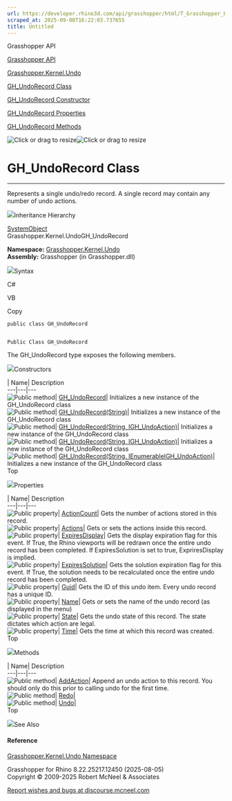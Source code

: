 ```yaml
---
url: https://developer.rhino3d.com/api/grasshopper/html/T_Grasshopper_Kernel_Undo_GH_UndoRecord.htm
scraped_at: 2025-09-08T16:22:03.737655
title: Untitled
---
```


Grasshopper API

[Grasshopper API](../html/723c01da-9986-4db2-8f53-6f3a7494df75.htm
"Grasshopper API")

[Grasshopper.Kernel.Undo](../html/N_Grasshopper_Kernel_Undo.htm
"Grasshopper.Kernel.Undo")

[GH_UndoRecord Class](../html/T_Grasshopper_Kernel_Undo_GH_UndoRecord.htm
"GH_UndoRecord Class")

[GH_UndoRecord Constructor
](../html/Overload_Grasshopper_Kernel_Undo_GH_UndoRecord__ctor.htm
"GH_UndoRecord Constructor ")

[GH_UndoRecord
Properties](../html/Properties_T_Grasshopper_Kernel_Undo_GH_UndoRecord.htm
"GH_UndoRecord Properties")

[GH_UndoRecord
Methods](../html/Methods_T_Grasshopper_Kernel_Undo_GH_UndoRecord.htm
"GH_UndoRecord Methods")

![Click or drag to resize](../icons/TocOpen.gif)![Click or drag to
resize](../icons/TocClose.gif)

# GH_UndoRecord Class  
  
---  
  
Represents a single undo/redo record. A single record may contain any number
of undo actions.

![](../icons/SectionExpanded.png)Inheritance Hierarchy

[SystemObject](https://docs.microsoft.com/dotnet/api/system.object)  
Grasshopper.Kernel.UndoGH_UndoRecord  

**Namespace:** [Grasshopper.Kernel.Undo](N_Grasshopper_Kernel_Undo.htm)  
**Assembly:** Grasshopper (in Grasshopper.dll)

![](../icons/SectionExpanded.png)Syntax

C#

VB

Copy

    
    
    public class GH_UndoRecord
    
    
    Public Class GH_UndoRecord

The GH_UndoRecord type exposes the following members.

![](../icons/SectionExpanded.png)Constructors

| Name| Description  
---|---|---  
![Public method](../icons/pubmethod.gif)|
[GH_UndoRecord](M_Grasshopper_Kernel_Undo_GH_UndoRecord__ctor.htm)|
Initializes a new instance of the GH_UndoRecord class  
![Public method](../icons/pubmethod.gif)|
[GH_UndoRecord(String)](M_Grasshopper_Kernel_Undo_GH_UndoRecord__ctor_1.htm)|
Initializes a new instance of the GH_UndoRecord class  
![Public method](../icons/pubmethod.gif)| [GH_UndoRecord(String,
IGH_UndoAction)](M_Grasshopper_Kernel_Undo_GH_UndoRecord__ctor_2.htm)|
Initializes a new instance of the GH_UndoRecord class  
![Public method](../icons/pubmethod.gif)| [GH_UndoRecord(String,
IGH_UndoAction)](M_Grasshopper_Kernel_Undo_GH_UndoRecord__ctor_3.htm)|
Initializes a new instance of the GH_UndoRecord class  
![Public method](../icons/pubmethod.gif)| [GH_UndoRecord(String,
IEnumerableIGH_UndoAction)](M_Grasshopper_Kernel_Undo_GH_UndoRecord__ctor_4.htm)|
Initializes a new instance of the GH_UndoRecord class  
Top

![](../icons/SectionExpanded.png)Properties

| Name| Description  
---|---|---  
![Public property](../icons/pubproperty.gif)|
[ActionCount](P_Grasshopper_Kernel_Undo_GH_UndoRecord_ActionCount.htm)|  Gets
the number of actions stored in this record.  
![Public property](../icons/pubproperty.gif)|
[Actions](P_Grasshopper_Kernel_Undo_GH_UndoRecord_Actions.htm)|  Gets or sets
the actions inside this record.  
![Public property](../icons/pubproperty.gif)|
[ExpiresDisplay](P_Grasshopper_Kernel_Undo_GH_UndoRecord_ExpiresDisplay.htm)|
Gets the display expiration flag for this event. If True, the Rhino viewports
will be redrawn once the entire undo record has been completed. If
ExpiresSolution is set to true, ExpriresDisplay is implied.  
![Public property](../icons/pubproperty.gif)|
[ExpiresSolution](P_Grasshopper_Kernel_Undo_GH_UndoRecord_ExpiresSolution.htm)|
Gets the solution expiration flag for this event. If True, the solution needs
to be recalculated once the entire undo record has been completed.  
![Public property](../icons/pubproperty.gif)|
[Guid](P_Grasshopper_Kernel_Undo_GH_UndoRecord_Guid.htm)|  Gets the ID of this
undo item. Every undo record has a unique ID.  
![Public property](../icons/pubproperty.gif)|
[Name](P_Grasshopper_Kernel_Undo_GH_UndoRecord_Name.htm)|  Gets or sets the
name of the undo record (as displayed in the menu)  
![Public property](../icons/pubproperty.gif)|
[State](P_Grasshopper_Kernel_Undo_GH_UndoRecord_State.htm)|  Gets the undo
state of this record. The state dictates which action are legal.  
![Public property](../icons/pubproperty.gif)|
[Time](P_Grasshopper_Kernel_Undo_GH_UndoRecord_Time.htm)|  Gets the time at
which this record was created.  
Top

![](../icons/SectionExpanded.png)Methods

| Name| Description  
---|---|---  
![Public method](../icons/pubmethod.gif)|
[AddAction](M_Grasshopper_Kernel_Undo_GH_UndoRecord_AddAction.htm)|  Append an
undo action to this record. You should only do this prior to calling undo for
the first time.  
![Public method](../icons/pubmethod.gif)|
[Redo](M_Grasshopper_Kernel_Undo_GH_UndoRecord_Redo.htm)|  
![Public method](../icons/pubmethod.gif)|
[Undo](M_Grasshopper_Kernel_Undo_GH_UndoRecord_Undo.htm)|  
Top

![](../icons/SectionExpanded.png)See Also

#### Reference

[Grasshopper.Kernel.Undo Namespace](N_Grasshopper_Kernel_Undo.htm)

Grasshopper for Rhino 8.22.25217.12450 (2025-08-05)  
Copyright © 2009-2025 Robert McNeel & Associates

[Report wishes and bugs at
discourse.mcneel.com](https://discourse.mcneel.com/c/grasshopper)

